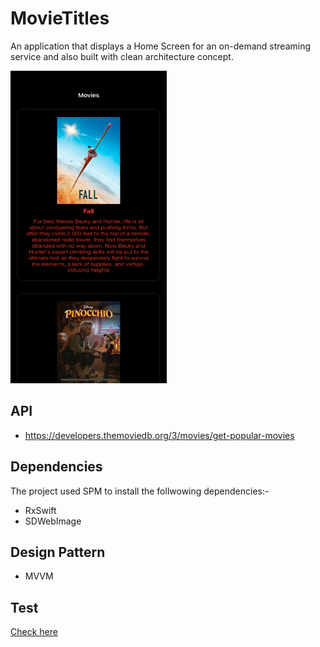 # MovieTitles
An application that displays a Home Screen for an on-demand streaming service and also built with clean architecture concept.

<img src="https://github.com/Abdullah8888/MovieTitles/blob/main/MovieTitle/Resources/sample_image.png" alt="drawing" style="width:250px;height:500px;"/>

## API
- https://developers.themoviedb.org/3/movies/get-popular-movies

## Dependencies
The project used SPM to install the follwowing dependencies:-
- RxSwift
- SDWebImage

## Design Pattern
- MVVM

## Test
 [Check here](https://github.com/Abdullah8888/MovieTitles/tree/main/MovieTitleTests)
